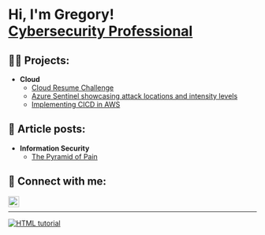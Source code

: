 <h1>Hi, I'm Gregory! <br/><a href="https://www.linkedin.com/in/gkounga/">Cybersecurity Professional</a></h1>

<h2>👨‍💻 Projects:</h2>

- <b>Cloud</b>
  - [Cloud Resume Challenge](https://github.com/gkounga/cloudResumeChallenge)
  - [Azure Sentinel showcasing attack locations and intensity levels](https://github.com/gkounga/azureSentinelLab)
  - [Implementing CICD in AWS](https://github.com/gkounga/OidcAwsGithub)
  
<h2>📖 Article posts:</h2>

- <b>Information Security</b>
  - [The Pyramid of Pain](https://linkedin.com/pulse/pyramid-pain-gr%C3%A9gory-kounga-cissp-cism-pmp--1wrce?utm_source=share&utm_medium=guest_desktop&utm_campaign=copy)

<h2> 🤳 Connect with me:</h2>

[<img align="left" alt="Gkounga | LinkedIn" width="22px" src="https://cdn.jsdelivr.net/npm/simple-icons@v3/icons/linkedin.svg" />][linkedin]

[linkedin]: https://linkedin.com/in/gkounga

</br>

***

<a href="https://tryhackme.com/p/gkoun"> <img src="https://tryhackme-badges.s3.amazonaws.com/gkoun.png" alt="HTML tutorial" >
